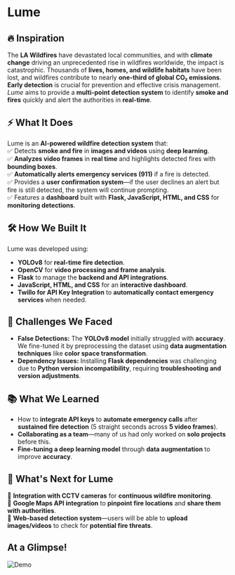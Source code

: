 # Lume 

## 🔥 Inspiration
The **LA Wildfires** have devastated local communities, and with **climate change** driving an unprecedented rise in wildfires worldwide, the impact is catastrophic. Thousands of **lives, homes, and wildlife habitats** have been lost, and wildfires contribute to nearly **one-third of global CO₂ emissions**. **Early detection** is crucial for prevention and effective crisis management. *Lume* aims to provide a **multi-point detection system** to identify **smoke and fires** quickly and alert the authorities in **real-time**.  

## ⚡ What It Does  
Lume is an **AI-powered wildfire detection system** that:  
✅ Detects **smoke and fire** in **images and videos** using **deep learning**.  
✅ **Analyzes video frames** in **real time** and highlights detected fires with **bounding boxes**.  
✅ **Automatically alerts emergency services (911)** if a fire is detected.  
✅ Provides a **user confirmation system**—if the user declines an alert but fire is still detected, the system will continue prompting.  
✅ Features a **dashboard** built with **Flask, JavaScript, HTML, and CSS** for **monitoring detections**.  

## 🛠️ How We Built It  
Lume was developed using:  
- **YOLOv8** for **real-time fire detection**.  
- **OpenCV** for **video processing and frame analysis**.  
- **Flask** to manage the **backend and API integrations**.  
- **JavaScript, HTML, and CSS** for an **interactive dashboard**.  
- **Twillo for API Key Integration** to **automatically contact emergency services** when needed.  

## 🚧 Challenges We Faced  
- **False Detections:** The **YOLOv8 model** initially struggled with **accuracy**. We fine-tuned it by preprocessing the dataset using **data augmentation techniques** like **color space transformation**.  
- **Dependency Issues:** Installing **Flask dependencies** was challenging due to **Python version incompatibility**, requiring **troubleshooting and version adjustments**.  

## 📚 What We Learned  
- How to **integrate API keys** to **automate emergency calls** after **sustained fire detection** (5 straight seconds across **5 video frames**).  
- **Collaborating as a team**—many of us had only worked on **solo projects** before this.  
- **Fine-tuning a deep learning model** through **data augmentation** to improve **accuracy**.  

## 🚀 What's Next for Lume  
🔹 **Integration with CCTV cameras** for **continuous wildfire monitoring**.  
🔹 **Google Maps API integration** to **pinpoint fire locations** and **share them with authorities**.  
🔹 **Web-based detection system**—users will be able to **upload images/videos** to check for **potential fire threats**.  

## At a Glimpse!
![Demo](demo.gif)
